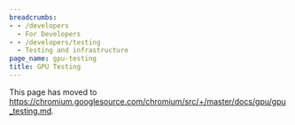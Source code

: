 ```yaml
---
breadcrumbs:
- - /developers
  - For Developers
- - /developers/testing
  - Testing and infrastructure
page_name: gpu-testing
title: GPU Testing
---
```


This page has moved to
<https://chromium.googlesource.com/chromium/src/+/master/docs/gpu/gpu_testing.md>.